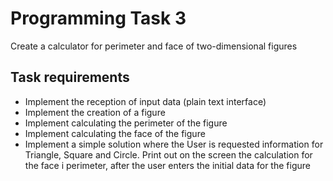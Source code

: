 # Programming Task 3
  
  Create a calculator for perimeter and face of two-dimensional figures
  
## Task requirements
  * Implement the reception of input data (plain text interface)
  * Implement the creation of a figure
  * Implement calculating the perimeter of the figure
  * Implement calculating the face of the figure
  * Implement a simple solution where the User is requested information for Triangle, Square and Circle.
    Print out on the screen the calculation for the face i perimeter, after the user enters the initial data for the figure
